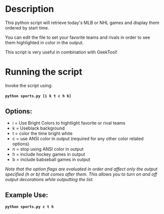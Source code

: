 # Description

This python script will retrieve today's MLB or NHL games and
display them ordered by start time.

You can edit the file to set your favorite teams and rivals in
order to see them highlighted in color in the output.

This script is very useful in combination with GeekTool!

# Running the script

Invoke the script using:

#### `python sports.py [i k t c h b]`

## Options:
- i = Use Bright Colors to hightlight favorite or rival teams
- k = Useblack background
- t = color the time bright white
- c = use ANSI color in output (required for any other color related options)
- n = stop using ANSI color in output
- h = include hockey games in output
- b = include babseball games in output

*Note that the option flags are evaluated in order and affect only the output
specified (h or b) that comes after them.  This allows you to turn on and off
output decorations while outputting the list.*

## Example Use:

#### `python sports.py c t h`

